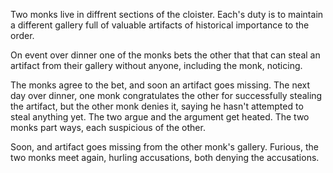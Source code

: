 Two monks live in diffrent sections of the cloister. Each's duty is to maintain a different gallery full of valuable artifacts of historical importance to the order.

On event over dinner one of the monks bets the other that that can steal an artifact from their gallery without anyone, including the monk, noticing.

The monks agree to the bet, and soon an artifact goes missing. The next day over dinner, one monk congratulates the other for successfully stealing the artifact, but the other monk denies it, saying he hasn't attempted to steal anything yet. The two argue and the argument get heated. The two monks part ways, each suspicious of the other.

Soon, and artifact goes missing from the other monk's gallery. Furious, the two monks meet again,  hurling accusations, both denying the accusations.